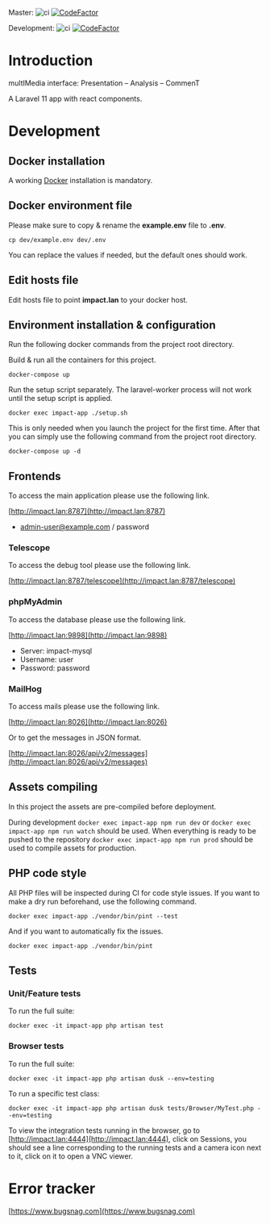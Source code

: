 Master:
![ci](https://github.com/unil-lettres/impact/workflows/ci/badge.svg?branch=master)
[![CodeFactor](https://www.codefactor.io/repository/github/unil-lettres/impact/badge/master)](https://www.codefactor.io/repository/github/unil-lettres/impact/overview/master)

Development:
![ci](https://github.com/unil-lettres/impact/workflows/ci/badge.svg?branch=development)
[![CodeFactor](https://www.codefactor.io/repository/github/unil-lettres/impact/badge/development)](https://www.codefactor.io/repository/github/unil-lettres/impact/overview/development)

# Introduction

multIMedia interface: Presentation – Analysis – CommenT

A Laravel 11 app with react components.

# Development

## Docker installation

A working [Docker](https://docs.docker.com/engine/install/) installation is mandatory.

## Docker environment file

Please make sure to copy & rename the **example.env** file to **.env**.

``cp dev/example.env dev/.env``

You can replace the values if needed, but the default ones should work.

## Edit hosts file

Edit hosts file to point **impact.lan** to your docker host.

## Environment installation & configuration

Run the following docker commands from the project root directory.

Build & run all the containers for this project.

``docker-compose up``

Run the setup script separately. The laravel-worker process will not work until the setup script is applied.

``docker exec impact-app ./setup.sh``

This is only needed when you launch the project for the first time. After that you can simply use the following command from the project root directory.

``docker-compose up -d``

## Frontends

To access the main application please use the following link.

[http://impact.lan:8787](http://impact.lan:8787)

+ admin-user@example.com / password

### Telescope

To access the debug tool please use the following link.

[http://impact.lan:8787/telescope](http://impact.lan:8787/telescope)

### phpMyAdmin

To access the database please use the following link.

[http://impact.lan:9898](http://impact.lan:9898)

+ Server: impact-mysql
+ Username: user
+ Password: password

### MailHog

To access mails please use the following link.

[http://impact.lan:8026](http://impact.lan:8026)

Or to get the messages in JSON format.

[http://impact.lan:8026/api/v2/messages](http://impact.lan:8026/api/v2/messages)

## Assets compiling

In this project the assets are pre-compiled before deployment. 

During development ``docker exec impact-app npm run dev`` or ``docker exec impact-app npm run watch`` should be used. When everything is ready to be pushed to the repository ``docker exec impact-app npm run prod`` should be used to compile assets for production.

## PHP code style

All PHP files will be inspected during CI for code style issues. If you want to make a dry run beforehand, use the following command.

``docker exec impact-app ./vendor/bin/pint --test``

And if you want to automatically fix the issues.

``docker exec impact-app ./vendor/bin/pint``

## Tests

### Unit/Feature tests

To run the full suite:

`docker exec -it impact-app php artisan test`

### Browser tests

To run the full suite:

`docker exec -it impact-app php artisan dusk --env=testing`

To run a specific test class:

`docker exec -it impact-app php artisan dusk tests/Browser/MyTest.php --env=testing`

To view the integration tests running in the browser, go to [http://impact.lan:4444](http://impact.lan:4444), click on Sessions, you should see a line corresponding to the running tests and a camera icon next to it, click on it to open a VNC viewer.

# Error tracker

[https://www.bugsnag.com](https://www.bugsnag.com)
